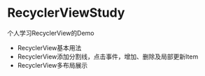 # RecyclerViewStudy
个人学习RecyclerView的Demo
>
* RecyclerView基本用法
* RecyclerView添加分割线，点击事件，增加、删除及局部更新Item
* RecyclerView多布局展示
